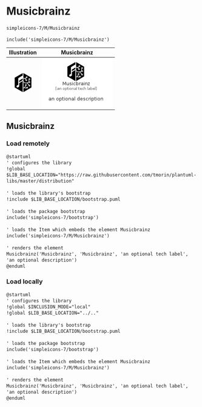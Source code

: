 # Musicbrainz


```text
simpleicons-7/M/Musicbrainz
```

```text
include('simpleicons-7/M/Musicbrainz')
```



| Illustration | Musicbrainz |
| :---: | :---: |
| ![illustration for Illustration](../../simpleicons-7/M/Musicbrainz.png) | ![illustration for Musicbrainz](../../simpleicons-7/M/Musicbrainz.Local.png) |




## Musicbrainz

### Load remotely
```plantuml
@startuml
' configures the library
!global $LIB_BASE_LOCATION="https://raw.githubusercontent.com/tmorin/plantuml-libs/master/distribution"

' loads the library's bootstrap
!include $LIB_BASE_LOCATION/bootstrap.puml

' loads the package bootstrap
include('simpleicons-7/bootstrap')

' loads the Item which embeds the element Musicbrainz
include('simpleicons-7/M/Musicbrainz')

' renders the element
Musicbrainz('Musicbrainz', 'Musicbrainz', 'an optional tech label', 'an optional description')
@enduml
```

### Load locally
```plantuml
@startuml
' configures the library
!global $INCLUSION_MODE="local"
!global $LIB_BASE_LOCATION="../.."

' loads the library's bootstrap
!include $LIB_BASE_LOCATION/bootstrap.puml

' loads the package bootstrap
include('simpleicons-7/bootstrap')

' loads the Item which embeds the element Musicbrainz
include('simpleicons-7/M/Musicbrainz')

' renders the element
Musicbrainz('Musicbrainz', 'Musicbrainz', 'an optional tech label', 'an optional description')
@enduml
```


